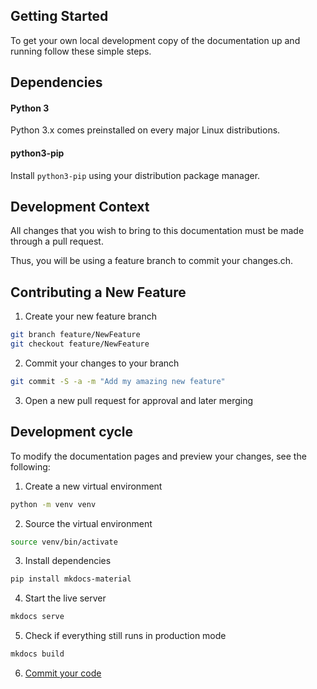 ## Getting Started

To get your own local development copy of the documentation up and running follow these simple steps.

## Dependencies

#### Python 3

Python 3.x comes preinstalled on every major Linux distributions.

#### python3-pip

Install `python3-pip` using your distribution package manager.

## Development Context

All changes that you wish to bring to this documentation must be made through a pull request.

Thus, you will be using a feature branch to commit your changes.ch.

## Contributing a New Feature

1. Create your new feature branch

```bash
git branch feature/NewFeature
git checkout feature/NewFeature
```

2. Commit your changes to your branch

```bash
git commit -S -a -m "Add my amazing new feature"
```

3. Open a new pull request for approval and later merging

## Development cycle

To modify the documentation pages and preview your changes, see the following:

1. Create a new virtual environment

```bash
python -m venv venv
```

2. Source the virtual environment

```bash
source venv/bin/activate
```

3. Install dependencies

```bash
pip install mkdocs-material
```

4. Start the live server

```bash
mkdocs serve
```

5. Check if everything still runs in production mode

```bash
mkdocs build
```

6. [Commit your code](#contributing-a-new-feature)
